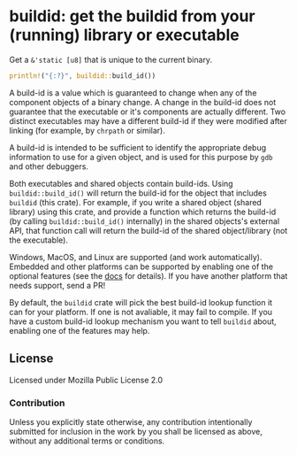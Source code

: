 # buildid: get the buildid from your (running) library or executable

Get a `&'static [u8]` that is unique to the current binary.

```rust
println!("{:?}", buildid::build_id())
```

A build-id is a value which is guaranteed to change when any of the component
objects of a binary change. A change in the build-id does not guarantee that
the executable or it's components are actually different. Two distinct
executables may have a different build-id if they were modified after linking
(for example, by `chrpath` or similar).

A build-id is intended to be sufficient to identify the appropriate debug
information to use for a given object, and is used for this purpose by `gdb`
and other debuggers.

Both executables and shared objects contain build-ids. Using
`buildid::build_id()` will return the build-id for the object that includes
`buildid` (this crate). For example, if you write a shared object (shared
library) using this crate, and provide a function which returns the build-id
(by calling `buildid::build_id()` internally) in the shared objects's external
API, that function call will return the build-id of the shared object/library
(not the executable).

Windows, MacOS, and Linux are supported (and work automatically). Embedded and
other platforms can be supported by enabling one of the optional features (see
the [docs](https://docs.rs/buildid) for details). If you have another platform
that needs support, send a PR!

By default, the `buildid` crate will pick the best build-id lookup function it
can for your platform. If one is not avaliable, it may fail to compile. If you
have a custom build-id lookup mechanism you want to tell `buildid` about,
enabling one of the features may help.

## License

Licensed under Mozilla Public License 2.0

### Contribution

Unless you explicitly state otherwise, any contribution intentionally submitted
for inclusion in the work by you shall be licensed as above, without any
additional terms or conditions.
